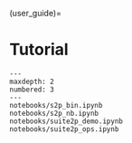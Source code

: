 (user_guide)=
# Tutorial

```{toctree}
---
maxdepth: 2
numbered: 3
---
notebooks/s2p_bin.ipynb
notebooks/s2p_nb.ipynb
notebooks/suite2p_demo.ipynb
notebooks/suite2p_ops.ipynb
```
